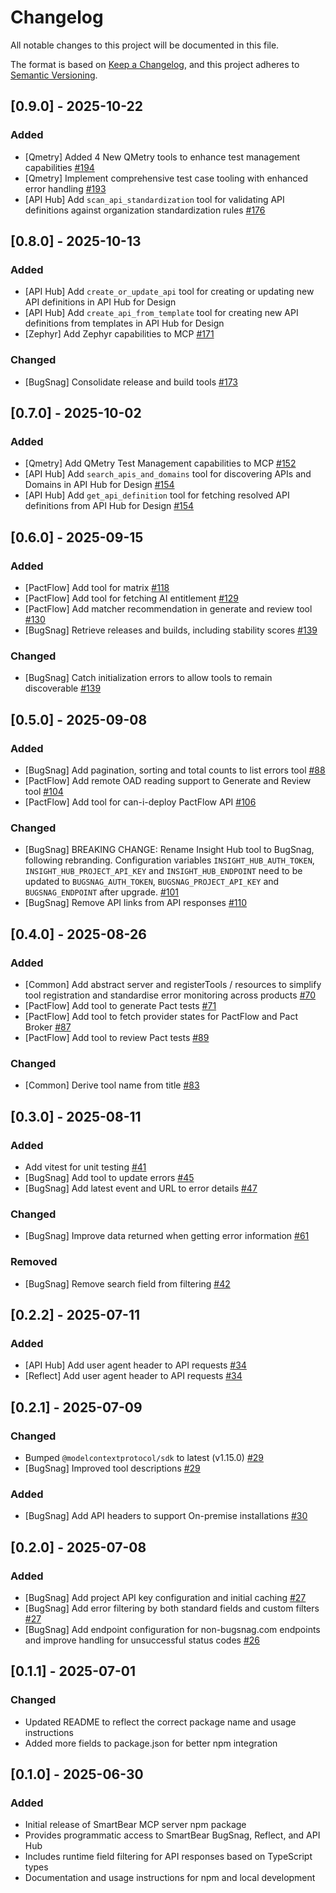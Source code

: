 # Changelog

All notable changes to this project will be documented in this file.

The format is based on [Keep a Changelog](https://keepachangelog.com/en/1.1.0/),
and this project adheres to [Semantic Versioning](https://semver.org/spec/v2.0.0.html).

## [0.9.0] - 2025-10-22

### Added
- [Qmetry] Added 4 New QMetry tools to enhance test management capabilities [#194](https://github.com/SmartBear/smartbear-mcp/pull/194)
- [Qmetry] Implement comprehensive test case tooling with enhanced error handling [#193](https://github.com/SmartBear/smartbear-mcp/pull/193)
- [API Hub] Add `scan_api_standardization` tool for validating API definitions against organization standardization rules [#176](https://github.com/SmartBear/smartbear-mcp/pull/176)

## [0.8.0] - 2025-10-13

### Added
- [API Hub] Add `create_or_update_api` tool for creating or updating new API definitions in API Hub for Design
- [API Hub] Add `create_api_from_template` tool for creating new API definitions from templates in API Hub for Design
- [Zephyr] Add Zephyr capabilities to MCP [#171](https://github.com/SmartBear/smartbear-mcp/pull/171)

### Changed

- [BugSnag] Consolidate release and build tools [#173](https://github.com/SmartBear/smartbear-mcp/pull/173)

## [0.7.0] - 2025-10-02

### Added
- [Qmetry] Add QMetry Test Management capabilities to MCP [#152](https://github.com/SmartBear/smartbear-mcp/pull/152)
- [API Hub] Add `search_apis_and_domains` tool for discovering APIs and Domains in API Hub for Design [#154](https://github.com/SmartBear/smartbear-mcp/pull/154)
- [API Hub] Add `get_api_definition` tool for fetching resolved API definitions from API Hub for Design [#154](https://github.com/SmartBear/smartbear-mcp/pull/154)

## [0.6.0] - 2025-09-15

### Added

- [PactFlow] Add tool for matrix [#118](https://github.com/SmartBear/smartbear-mcp/pull/118)
- [PactFlow] Add tool for fetching AI entitlement [#129](https://github.com/SmartBear/smartbear-mcp/pull/129)
- [PactFlow] Add matcher recommendation in generate and review tool [#130](https://github.com/SmartBear/smartbear-mcp/pull/130)
- [BugSnag] Retrieve releases and builds, including stability scores [#139](https://github.com/SmartBear/smartbear-mcp/pull/109)

### Changed

- [BugSnag] Catch initialization errors to allow tools to remain discoverable [#139](https://github.com/SmartBear/smartbear-mcp/pull/139)

## [0.5.0] - 2025-09-08

### Added

- [BugSnag] Add pagination, sorting and total counts to list errors tool [#88](https://github.com/SmartBear/smartbear-mcp/pull/88)
- [PactFlow] Add remote OAD reading support to Generate and Review tool [#104](https://github.com/SmartBear/smartbear-mcp/pull/104)
- [PactFlow] Add tool for can-i-deploy PactFlow API [#106](https://github.com/SmartBear/smartbear-mcp/pull/106)

### Changed

- [BugSnag] BREAKING CHANGE: Rename Insight Hub tool to BugSnag, following rebranding. Configuration variables `INSIGHT_HUB_AUTH_TOKEN`, `INSIGHT_HUB_PROJECT_API_KEY` and `INSIGHT_HUB_ENDPOINT` need to be updated to `BUGSNAG_AUTH_TOKEN`, `BUGSNAG_PROJECT_API_KEY` and `BUGSNAG_ENDPOINT` after upgrade. [#101](https://github.com/SmartBear/smartbear-mcp/pull/101)
- [BugSnag] Remove API links from API responses [#110](https://github.com/SmartBear/smartbear-mcp/pull/110)

## [0.4.0] - 2025-08-26

### Added

- [Common] Add abstract server and registerTools / resources to simplify tool registration and standardise error monitoring across products [#70](https://github.com/SmartBear/smartbear-mcp/pull/70)
- [PactFlow] Add tool to generate Pact tests [#71](https://github.com/SmartBear/smartbear-mcp/pull/71)
- [PactFlow] Add tool to fetch provider states for PactFlow and Pact Broker [#87](https://github.com/SmartBear/smartbear-mcp/pull/87)
- [PactFlow] Add tool to review Pact tests [#89](https://github.com/SmartBear/smartbear-mcp/pull/89)

### Changed

- [Common] Derive tool name from title [#83](https://github.com/SmartBear/smartbear-mcp/pull/83)

## [0.3.0] - 2025-08-11

### Added

- Add vitest for unit testing [#41](https://github.com/SmartBear/smartbear-mcp/pull/41)
- [BugSnag] Add tool to update errors [#45](https://github.com/SmartBear/smartbear-mcp/pull/45)
- [BugSnag] Add latest event and URL to error details [#47](https://github.com/SmartBear/smartbear-mcp/pull/47)

### Changed

- [BugSnag] Improve data returned when getting error information [#61](https://github.com/SmartBear/smartbear-mcp/pull/61)

### Removed

- [BugSnag] Remove search field from filtering [#42](https://github.com/SmartBear/smartbear-mcp/pull/42)

## [0.2.2] - 2025-07-11

### Added

- [API Hub] Add user agent header to API requests [#34](https://github.com/SmartBear/smartbear-mcp/pull/34)
- [Reflect] Add user agent header to API requests [#34](https://github.com/SmartBear/smartbear-mcp/pull/34)

## [0.2.1] - 2025-07-09

### Changed

- Bumped `@modelcontextprotocol/sdk` to latest (v1.15.0) [#29](https://github.com/SmartBear/smartbear-mcp/pull/29)
- [BugSnag] Improved tool descriptions [#29](https://github.com/SmartBear/smartbear-mcp/pull/29)

### Added

- [BugSnag] Add API headers to support On-premise installations [#30](https://github.com/SmartBear/smartbear-mcp/pull/30)

## [0.2.0] - 2025-07-08

### Added

- [BugSnag] Add project API key configuration and initial caching [#27](https://github.com/SmartBear/smartbear-mcp/pull/27)
- [BugSnag] Add error filtering by both standard fields and custom filters [#27](https://github.com/SmartBear/smartbear-mcp/pull/27)
- [BugSnag] Add endpoint configuration for non-bugsnag.com endpoints and improve handling for unsuccessful status codes [#26](https://github.com/SmartBear/smartbear-mcp/pull/26)

## [0.1.1] - 2025-07-01

### Changed

- Updated README to reflect the correct package name and usage instructions
- Added more fields to package.json for better npm integration

## [0.1.0] - 2025-06-30

### Added

- Initial release of SmartBear MCP server npm package
- Provides programmatic access to SmartBear BugSnag, Reflect, and API Hub
- Includes runtime field filtering for API responses based on TypeScript types
- Documentation and usage instructions for npm and local development
